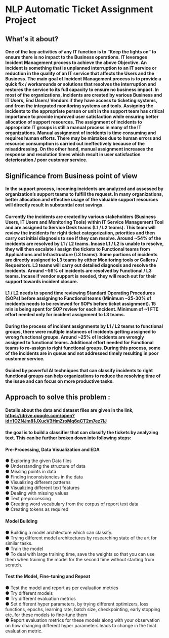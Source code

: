 # NLP Automatic Ticket Assignment Project

## What's it about?

#### One of the key activities of any IT function is to “Keep the lights on” to ensure there is no impact to the Business operations. IT leverages Incident Management process to achieve the above Objective. An incident is something that is unplanned interruption to an IT service or reduction in the quality of an IT service that affects the Users and the Business. The main goal of Incident Management process is to provide a quick fix / workarounds or solutions that resolves the interruption and restores the service to its full capacity to ensure no business impact. In most of the organizations, incidents are created by various Business and IT Users, End Users/ Vendors if they have access to ticketing systems, and from the integrated monitoring systems and tools. Assigning the incidents to the appropriate person or unit in the support team has critical importance to provide improved user satisfaction while ensuring better allocation of support resources. The assignment of incidents to appropriate IT groups is still a manual process in many of the IT organizations. Manual assignment of incidents is time consuming and requires human efforts. There may be mistakes due to human errors and resource consumption is carried out ineffectively because of the misaddressing. On the other hand, manual assignment increases the response and resolution times which result in user satisfaction deterioration / poor customer service.

## Significance from Business point of view

#### In the support process, incoming incidents are analyzed and assessed by organization’s support teams to fulfill the request. In many organizations, better allocation and effective usage of the valuable support resources will directly result in substantial cost savings.

#### Currently the incidents are created by various stakeholders (Business Users, IT Users and Monitoring Tools) within IT Service Management Tool and are assigned to Service Desk teams (L1 / L2 teams). This team will review the incidents for right ticket categorization, priorities and then carry out initial diagnosis to see if they can resolve. Around ~54% of the incidents are resolved by L1 / L2 teams. Incase L1 / L2 is unable to resolve, they will then escalate / assign the tickets to Functional teams from Applications and Infrastructure (L3 teams). Some portions of incidents are directly assigned to L3 teams by either Monitoring tools or Callers / Requestors. L3 teams will carry out detailed diagnosis and resolve the incidents. Around ~56% of incidents are resolved by Functional / L3 teams. Incase if vendor support is needed, they will reach out for their support towards incident closure.

#### L1 / L2 needs to spend time reviewing Standard Operating Procedures (SOPs) before assigning to Functional teams (Minimum ~25-30% of incidents needs to be reviewed for SOPs before ticket assignment). 15 min is being spent for SOP review for each incident. Minimum of ~1 FTE effort needed only for incident assignment to L3 teams.

#### During the process of incident assignments by L1 / L2 teams to functional groups, there were multiple instances of incidents getting assigned to wrong functional groups. Around ~25% of Incidents are wrongly assigned to functional teams. Additional effort needed for Functional teams to re-assign to right functional groups. During this process, some of the incidents are in queue and not addressed timely resulting in poor customer service. 

#### Guided by powerful AI techniques that can classify incidents to right functional groups can help organizations to reduce the resolving time of the issue and can focus on more productive tasks.

## Approach to solve this problem :

#### Details about the data and dataset files are given in the link, https://drive.google.com/open?id=1OZNJm81JXucV3HmZroMq6qCT2m7ez7IJ
#### the goal is to build a classifier that can classify the tickets by analyzing text. This can be further broken down into following steps:

####  Pre-Processing, Data Visualization and EDA
● Exploring the given Data files <br>
● Understanding the structure of data <br>
● Missing points in data <br>
● Finding inconsistencies in the data <br>
● Visualizing different patterns <br>
● Visualizing different text features <br>
● Dealing with missing values <br>
● Text preprocessing <br>
● Creating word vocabulary from the corpus of report text data <br>
● Creating tokens as required <br>

#### Model Building
● Building a model architecture which can classify. <br>
● Trying different model architectures by researching state of the art for similar tasks. <br>
● Train the model <br>
● To deal with large training time, save the weights so that you can use them when training the model for the second time without starting from scratch. <br>

#### Test the Model, Fine-tuning and Repeat 
● Test the model and report as per evaluation metrics  <br>
● Try different models  <br>
● Try different evaluation metrics  <br>
● Set different hyper parameters, by trying different optimizers, loss functions, epochs, learning rate, batch size, checkpointing, early stopping etc..for these models to fine-tune them  <br>
● Report evaluation metrics for these models along with your observation on how changing different hyper parameters leads to change in the final evaluation metric. <br>
